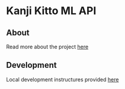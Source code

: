 # Kanji Kitto ML API

## About
Read more about the project [here](https://github.com/benbousquet/kanjikitto?tab=readme-ov-file#hello--welcome-to-the-kanji-kitto--github)

## Development
Local development instructures provided [here](https://github.com/benbousquet/kanjikitto?tab=readme-ov-file#ml-api)
